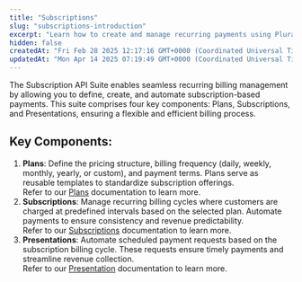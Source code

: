 ```yaml
---
title: "Subscriptions"
slug: "subscriptions-introduction"
excerpt: "Learn how to create and manage recurring payments using Plural Subscription APIs."
hidden: false
createdAt: "Fri Feb 28 2025 12:17:16 GMT+0000 (Coordinated Universal Time)"
updatedAt: "Mon Apr 14 2025 07:19:49 GMT+0000 (Coordinated Universal Time)"
---
```

The Subscription API Suite enables seamless recurring billing management by allowing you to define, create, and automate subscription-based payments. This suite comprises four key components: Plans, Subscriptions, and Presentations, ensuring a flexible and efficient billing process.

## Key Components:

1. **Plans**: Define the pricing structure, billing frequency (daily, weekly, monthly, yearly, or custom), and payment terms. Plans serve as reusable templates to standardize subscription offerings.  
   Refer to our <a style="text-decoration:underline" href="https://developer.pluralonline.com/reference/plans" target="_blank">Plans</a> documentation to learn more.
2. **Subscriptions**: Manage recurring billing cycles where customers are charged at predefined intervals based on the selected plan. Automate payments to ensure consistency and revenue predictability.  
   Refer to our <a style="text-decoration:underline" href="https://developer.pluralonline.com/reference/subscriptions" target="_blank">Subscriptions</a> documentation to learn more.
3. **Presentations**: Automate scheduled payment requests based on the subscription billing cycle. These requests ensure timely payments and streamline revenue collection.  
   Refer to our <a style="text-decoration:underline" href="https://developer.pluralonline.com/reference/presentation" target="_blank">Presentation</a> documentation to learn more.
